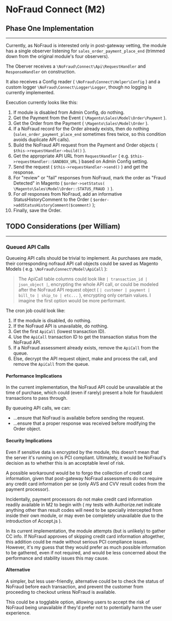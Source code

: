 # NoFraud Connect (M2)

## Phase One Implementation
---------------------------

Currently, as NoFraud is interested only in post-gateway vetting, the module has a single observer listening for `sales_order_payment_place_end` (trimmed down from the original module's four observers).

The Oberver receives a `\NoFraud\Connect\Api\RequestHandler` and `ResponseHandler` on construction.

It also receives a Config reader ( `\NoFraud\Connect\Helper\Config` ) and a custom logger `\NoFraud\Connect\Logger\Logger`, though no logging is currently implemented.

Execution currently looks like this:

1. If module is disabled from Admin Config, do nothing.
2. Get the Payment from the Event ( `\Magento\Sales\Model\Order\Payment` ).
3. Get the Order from the Payment ( `\Magento\Sales\Model\Order` ).
3. If a NoFraud record for the Order already exists, then do nothing (`sales_order_payment_place_end` sometimes fires twice, so this condition avoids duplicate API calls).
4. Build the NoFraud API request from the Payment and Order objects ( `$this->requestHandler->build()` ).
5. Get the appropriate API URL from `RequestHandler` ( e.g. `$this->requestHandler::SANDBOX_URL` ) based on Admin Config setting.
6. Send the request ( `$this->requestHandler->send()` ) and get the response.
7. For "review" or "fail" responses from NoFraud, mark the order as "Fraud Detected" in Magento ( `$order->setStatus( \Magento\Sales\Model\Order::STATUS_FRAUD )` ).
8. For _all_ responses from NoFraud, add an informative StatusHistoryComment to the Order ( `$order->addStatusHistoryComment($comment)` );
9. Finally, save the Order.

## TODO Considerations (per William)
------------------------------------

### Queued API Calls

Queueing API calls should be trivial to implement. As purchases are made, their corresponding nofraud API call objects could be saved as Magento Models ( e.g. `\NoFraud\Connect\Model\ApiCall` ):

> The ApiCall table columns could look like `| transaction_id | json_object |`, encrypting the whole API call, or could be modeled after the NoFraud API request object ( `| customer | payment | bill_to | ship_to | etc...` ), encrypting only certain values. I imagine the first option would be more performant.

The cron job could look like:

  1. If the module is disabled, do nothing.
  2. If the NoFraud API is unavailable, do nothing.
  3. Get the first `ApiCall` (lowest transaction ID).
  3. Use the `ApiCall` transaction ID to get the transaction status from the NoFraud API.
  4. If a NoFraud assessment already exists, remove the `ApiCall` from the queue.
  5. Else, decrypt the API request object, make and process the call, and remove the `ApiCall` from the queue.

#### Performance Implications

In the current implementation, the NoFraud API could be unavailable at the time of purchase, which could (even if rarely) present a hole for fraudulent transactions to pass through.

By queueing API calls, we can:

  * ...ensure that NoFraud is available before sending the request.
  * ...ensure that a proper response was received before modifying the Order object.

#### Security Implications

Even if sensitive data is encrypted by the module, this doesn't mean that the server it's running on is PCI compliant. Ultimately, it would be NoFraud's decision as to whether this is an acceptable level of risk.

A possible workaround would be to forgo the collection of credit card information, given that post-gateway NoFraud assessments do not require any credit card information per se (only AVS and CVV result codes from the payment processor).

Incidentally, payment processors do not make credit card information readily available in M2 to begin with ( my tests with Authorize.net indicate anything other than result codes will need to be specially intercepted from inside their own module, or may even be completely unavailable due to the introduction of Accept.js ).

In its current implementation, the module attempts (but is unlikely) to gather CC info. If NoFraud approves of skipping credit card information altogether, this addition could be made without serious PCI compliance issues. However, it's my guess that they would prefer as much possible information to be gathered, even if not required, and would be less concerned about the performance and stability issues this may cause.

#### Alternative

A simpler, but less user-friendly, alternative could be to check the status of NoFraud before each transaction, and prevent the customer from proceeding to checkout unless NoFraud is available.

This could be a togglable option, allowing users to accept the risk of NoFraud being unavailable if they'd prefer not to potentially harm the user experience.
